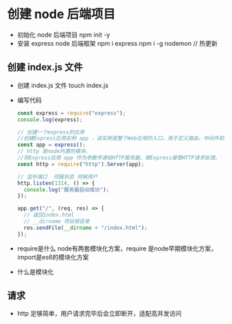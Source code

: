 # 创建 node 后端项目

- 初始化 node 后端项目
  npm init -y
- 安装 express node 后端框架
  npm i express
  npm i -g nodemon // 热更新

## 创建 index.js 文件

- 创建 index.js 文件
  touch index.js
- 编写代码
  ```js
  const express = require("express");
  console.log(express);

  // 创建一个express的应用
  //创建Express应用实例 app ，该实例是整个Web应用的入口，用于定义路由、中间件和业务逻辑。
  const app = express();
  // http 是node内置的模块，
  //将Express应用 app 作为参数传递给HTTP服务器，使Express接管HTTP请求处理。
  const http = require("http").Server(app);

  // 监听端口  伺服状态 伺候用户
  http.listen(1314, () => {
    console.log("服务器启动成功");
  });

  app.get("/", (req, res) => {
    // 返回index.html
    // __dirname 项目根目录
    res.sendFile(__dirname + "/index.html");
  });
  ```

- require是什么
node有两套模块化方案，require 是node早期模块化方案，import是es6的模块化方案

 - 什么是模块化




## 请求
- http 足够简单，用户请求完毕后会立即断开，适配高并发访问

